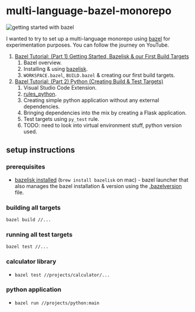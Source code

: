 # multi-language-bazel-monorepo

![getting started with bazel](https://user-images.githubusercontent.com/17026751/146653297-18db0708-f9e4-4bb3-ba2f-469be7774e25.png)

I wanted to try to set up a multi-language monorepo using [bazel](https://bazel.build/) for experimentation purposes. You can follow the journey on YouTube.

1. [Bazel Tutorial: (Part 1) Getting Started, Bazelisk & our First Build Targets](https://youtu.be/BZYj6yfA6Bs)
   1. Bazel overview.
   1. Installing & using [bazelisk](https://github.com/bazelbuild/bazelisk).
   1. `WORKSPACE.bazel`, `BUILD.bazel` & creating our first build targets.
1. [Bazel Tutorial: (Part 2) Python (Creating Build & Test Targets)]()
   1. Visual Studio Code Extension.
   1. [rules_python](https://github.com/bazelbuild/rules_python).
   1. Creating simple python application without any external dependencies. 
   1. Bringing dependencies into the mix by creating a Flask application.
   1. Test targets using `py_test` rule.
   1. TODO: need to look into virtual environment stuff, python version used.

## setup instructions

### prerequisites

- [bazelisk installed](https://github.com/bazelbuild/bazelisk) (`brew install bazelisk` on mac) - bazel launcher that also manages the bazel installation & version using the [.bazelversion](./.bazelversion) file.

### building all targets

`bazel build //...`

### running all test targets

`bazel test //...`

### calculator library

- `bazel test //projects/calculator/...`

### python application

- `bazel run //projects/python:main`
